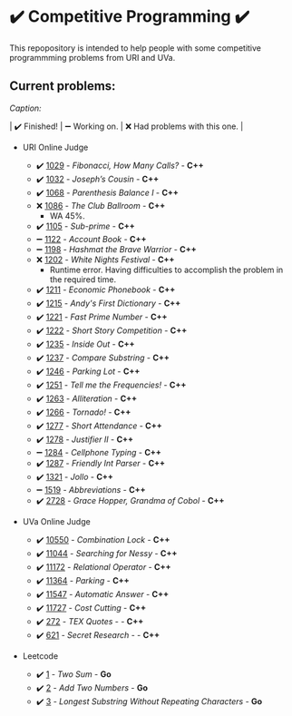 # :heavy_check_mark: Competitive Programming :heavy_check_mark:

This repopository is intended to help people with some competitive programmming problems from URI and UVa.

## Current problems:

*Caption:*

| :heavy_check_mark: Finished! | :heavy_minus_sign: Working on. | :x: Had problems with this one. |

- URI Online Judge
  - :heavy_check_mark: [1029](https://www.urionlinejudge.com.br/judge/en/problems/view/1029) - *Fibonacci, How Many Calls?* - **C++**
  - :heavy_check_mark: [1032](https://www.urionlinejudge.com.br/judge/en/problems/view/1032) - *Joseph’s Cousin* - **C++**
  - :heavy_check_mark: [1068](https://www.urionlinejudge.com.br/judge/en/problems/view/1068) - *Parenthesis Balance I* - **C++**
  - :x: [1086](https://www.urionlinejudge.com.br/judge/en/problems/view/1086) - *The Club Ballroom* - **C++**
    - WA 45%.
  - :heavy_check_mark: [1105](https://www.urionlinejudge.com.br/judge/en/problems/view/1105) - *Sub-prime* - **C++**
  - :heavy_minus_sign: [1122](https://www.urionlinejudge.com.br/judge/en/problems/view/1122) - *Account Book* - **C++**
  - :heavy_minus_sign: [1198](https://www.urionlinejudge.com.br/judge/en/problems/view/1198) - *Hashmat the Brave Warrior* - **C++**
  - :x: [1202](https://www.urionlinejudge.com.br/judge/en/problems/view/1202) - *White Nights Festival* - **C++**
    - Runtime error. Having difficulties to accomplish the problem in the required time.
  - :heavy_check_mark: [1211](https://www.urionlinejudge.com.br/judge/en/problems/view/1211) - *Economic Phonebook* - **C++**
  - :heavy_check_mark: [1215](https://www.urionlinejudge.com.br/judge/en/problems/view/1215) - *Andy's First Dictionary* - **C++**
  - :heavy_check_mark: [1221](https://www.urionlinejudge.com.br/judge/en/problems/view/1221) - *Fast Prime Number* - **C++**
  - :heavy_check_mark: [1222](https://www.urionlinejudge.com.br/judge/en/problems/view/1222) - *Short Story Competition* - **C++**
  - :heavy_check_mark: [1235](https://www.urionlinejudge.com.br/judge/en/problems/view/1235) - *Inside Out* - **C++**
  - :heavy_check_mark: [1237](https://www.urionlinejudge.com.br/judge/en/problems/view/1237) - *Compare Substring* - **C++**
  - :heavy_check_mark: [1246](https://www.urionlinejudge.com.br/judge/en/problems/view/1246) - *Parking Lot* - **C++**
  - :heavy_check_mark: [1251](https://www.urionlinejudge.com.br/judge/en/problems/view/1251) - *Tell me the Frequencies!* - **C++**
  - :heavy_check_mark: [1263](https://www.urionlinejudge.com.br/judge/en/problems/view/1263) - *Alliteration* - **C++**
  - :heavy_check_mark: [1266](https://www.urionlinejudge.com.br/judge/en/problems/view/1266) - *Tornado!* - **C++**
  - :heavy_check_mark: [1277](https://www.urionlinejudge.com.br/judge/en/problems/view/1277) - *Short Attendance* - **C++**
  - :heavy_check_mark: [1278](https://www.urionlinejudge.com.br/judge/en/problems/view/1278) - *Justifier II* - **C++**
  - :heavy_minus_sign: [1284](https://www.urionlinejudge.com.br/judge/en/problems/view/1284) - *Cellphone Typing* - **C++**
  - :heavy_check_mark: [1287](https://www.urionlinejudge.com.br/judge/en/problems/view/1287) - *Friendly Int Parser* - **C++**
  - :heavy_check_mark: [1321](https://www.urionlinejudge.com.br/judge/en/problems/view/1321) - *Jollo* - **C++**
  - :heavy_minus_sign: [1519](https://www.urionlinejudge.com.br/judge/en/problems/view/1519) - *Abbreviations* - **C++**
  - :heavy_check_mark: [2728](https://www.urionlinejudge.com.br/judge/en/problems/view/2728) - *Grace Hopper, Grandma of Cobol* - **C++**

- UVa Online Judge
  - :heavy_check_mark: [10550](https://onlinejudge.org/index.php?option=onlinejudge&Itemid=8&page=show_problem&problem=1491) - *Combination Lock* - **C++**
  - :heavy_check_mark: [11044](https://onlinejudge.org/index.php?option=onlinejudge&Itemid=8&page=show_problem&problem=1985) - *Searching for Nessy* - **C++**
  - :heavy_check_mark: [11172](https://onlinejudge.org/index.php?option=onlinejudge&page=show_problem&problem=2113) - *Relational Operator* - **C++**
  - :heavy_check_mark: [11364](https://onlinejudge.org/index.php?option=onlinejudge&Itemid=8&page=show_problem&problem=2349) - *Parking* - **C++**
  - :heavy_check_mark: [11547](https://onlinejudge.org/index.php?option=com_onlinejudge&Itemid=8&page=show_problem&problem=2542) - *Automatic Answer* - **C++**
  - :heavy_check_mark: [11727](https://onlinejudge.org/index.php?option=com_onlinejudge&Itemid=8&category=16&page=show_problem&problem=2827) - *Cost Cutting* - **C++**
  - :heavy_check_mark: [272](https://onlinejudge.org/index.php?option=onlinejudge&Itemid=8&page=show_problem&problem=208) - *TEX Quotes* - - **C++**
  - :heavy_check_mark: [621](https://onlinejudge.org/index.php?option=onlinejudge&Itemid=8&page=show_problem&problem=562) - *Secret Research* - - **C++**

- Leetcode
  - :heavy_check_mark: [1](https://leetcode.com/problems/two-sum/) - *Two Sum* - **Go**
  - :heavy_check_mark: [2](https://leetcode.com/problems/add-two-numbers/) - *Add Two Numbers* - **Go**
  - :heavy_check_mark: [3](https://leetcode.com/problems/longest-substring-without-repeating-characters/) - *Longest Substring Without Repeating Characters* - **Go**
